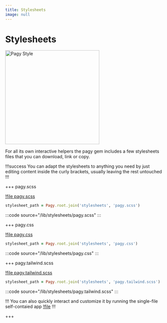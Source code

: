 ```yaml
---
title: Stylesheets
image: null
---
```


# Stylesheets

<img src="/pagy/docs/assets/images/pagy-style.png" width="300" title="Pagy Style">

For all its own interactive helpers the pagy gem includes a few stylesheets files that you can download, link or copy.

!!!success
You can adapt the stylesheets to anything you need by just editing content inside the curly brackets, usually leaving the rest
untouched
!!!


+++ pagy.scss

[!file pagy.scss](lib/stylesheets/pagy.scss)

```ruby 
stylesheet_path = Pagy.root.join('stylesheets', 'pagy.scss')
```

:::code source="/lib/stylesheets/pagy.scss" :::

+++ pagy.css

[!file pagy.css](lib/stylesheets/pagy.css)

```ruby 
stylesheet_path = Pagy.root.join('stylesheets', 'pagy.css')
```

:::code source="/lib/stylesheets/pagy.css" :::

+++ pagy.tailwind.scss

[!file pagy.tailwind.scss](lib/stylesheets/pagy.tailwind.scss)


```ruby 
stylesheet_path = Pagy.root.join('stylesheets', 'pagy.tailwind.scss')
```

:::code source="/lib/stylesheets/pagy.tailwind.scss" :::

!!!
You can also quickly interact and customize it by running the single-file self-contaied app [!file](../apps/tailwind_app.ru)
!!!

+++
